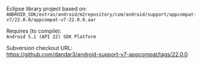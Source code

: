 Eclipse library project based on:<br/>
`ANDROID_SDK/extras/android/m2repository/com/android/support/appcompat-v7/22.0.0/appcompat-v7-22.0.0.aar`

Requires (to compile):<br/>
`Android 5.1 (API 22) SDK Platform`

Subversion checkout URL:<br/>
https://github.com/dandar3/android-support-v7-appcompat/tags/22.0.0
